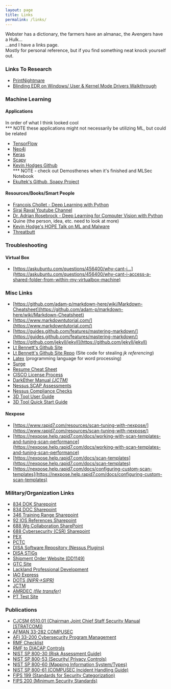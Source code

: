 ```yaml
---
layout: page
title: Links
permalink: /links/
---
```



Webster has a dictionary, the farmers have an almanac, the Avengers have a Hulk...  
...and I have a links page.  
Mostly for personal reference, but if you find something neat knock yourself out.  

### Links To Research
- [PrintNightmare](https://blog.cymulate.com/printnightmare-cve/)
- [Blinding EDR on Windows/ User & Kernel Mode Drivers Walkthrough](https://synzack.github.io/Blinding-EDR-On-Windows/)


### Machine Learning  
#### Applications  
In order of what I think looked cool  
*** NOTE these applications might not necessarily be utilizing ML, but could be related  
- [TensorFlow](https://www.tensorflow.org/)  
- [Neo4j](https://neo4j.com/)  
- [Keras](https://keras.io/)  
- [Scapy](https://scapy.net/)  
- [Kevin Hodges Github](https://github.com/khodges42/)  
*** NOTE - check out Demosthenes when it's finished and MLSec Notebook  
- [Ekultek's Github, Soapy Project](https://github.com/ekultek/soapy)  

#### Resources/Books/Smart People
- [Francois Chollet - Deep Learning with Python](https://www.amazon.com/Deep-Learning-Python-Francois-Chollet/dp/1617294438)  
- [Siraj Raval Youtube Channel](https://youtube.com/channel/UCWN3xxRKmTPmbKwht9FuE5A)  
- [Dr. Adrian Rosebrock - Deep Learning for Computer Vision with Python](https://coderprog.com/deep-learning-computer-vision-python/)  
- Quine (the person, idea, etc. need to look at more)  
- [Kevin Hodge's HOPE Talk on ML and Malware](https://www.pscp.tv/w/1vOxwVPRymbJB)  
- [Threatbutt](https://threatbutt.com)

### Troubleshooting  
#### Virtual Box  
- [https://askubuntu.com/questions/456400/why-cant-i...](https://askubuntu.com/questions/456400/why-cant-i-access-a-shared-folder-from-within-my-virtualbox-machine)  

### Misc Links  
- [https://github.com/adam-p/markdown-here/wiki/Markdown-Cheatsheet](https://github.com/adam-p/markdown-here/wiki/Markdown-Cheatsheet)  
- [https://www.markdowntutorial.com/](https://www.markdowntutorial.com/)  
- [https://guides.github.com/features/mastering-markdown/](https://guides.github.com/features/mastering-markdown/)  
- [https://github.com/jekyll/jekyll](https://github.com/jekyll/jekyll)  
- [Lt Bennett's Github Site](https://kd8bny.github.io)   
- [Lt Bennett's Github Site Repo](https://github.com/kd8bny/kd8bny.github.io) (Site code for stealing _jk referencing_)  
- [Latex](https://www.latex-project.org/) (programming language for word processing)
- [Surge](https://surge.sh/help/getting-started-with-surge)   
- [Resume Cheat Sheet](https://i.redd.it/jpeiqdfrg5cz.jpg)  
- [CISCO License Process](https://www.cisco.com/c/en/us/td/docs/routers/access/2900/hardware/installation/guide/Hardware_Installation_Guide/Software_Licenses.pdf) 
- [DarkEther Manual _(JCTM)_](https://confluence.di2e.net/display/OJCCTM/DARKETHER)  
- [Nessus SCAP Assessments](https://docs.tenable.com/other/Nessusv7SCAPAssessments.pdf)  
- [Nessus Compliance Checks](https://support.tenable.com/support-center/nessus_compliance_checks.pdf)  
- [3D Tool User Guide](http://static.tenable.com/prod_docs/3DTool_2.0_User_Guide.pdf)  
- [3D Tool Quick Start Guide](http://static.tenable.com/prod_docs/3DTool_2.0_Quick_Start.pdf)  

#### Nexpose  
- [https://www.rapid7.com/resources/scan-tuning-with-nexpose/](https://www.rapid7.com/resources/scan-tuning-with-nexpose/)  
- [https://nexpose.help.rapid7.com/docs/working-with-scan-templates-and-tuning-scan-performance](https://nexpose.help.rapid7.com/docs/working-with-scan-templates-and-tuning-scan-performance)  
- [https://nexpose.help.rapid7.com/docs/scan-templates](https://nexpose.help.rapid7.com/docs/scan-templates)  
- [https://nexpose.help.rapid7.com/docs/configuring-custom-scan-templates](https://nexpose.help.rapid7.com/docs/configuring-custom-scan-templates)  

### Military/Organization Links
- [834 DOK Sharepoint](https://cs2.eis.af.mil/sites/11977/688COG/834COS/DOK/default.aspx)  
- [834 DOC Sharepoint](https://cs2.eis.af.mil/sites/11977/688COG/834COS/DOC/default.aspx)  
- [346 Training Range Sharepoint](https://cs2.eis.af.mil/sites/11977/318iog/318oss/ost/cptportal/lists/statuses/allitems.aspx)  
- [92 IOS References Sharepoint](https://org1.eis.af.mil/sites/688iow/318IOG/92ios/DOK/default.aspx)   
- [688 Wg Collaboration SharePoint](https://intelshare.intelink.gov/sites/688cwcollaboration/cptframework/_layouts/15/start.aspx#/)  
- [688 Cybersecurity (CSR) Sharepoint](https://cs2.eis.af.mil/sites/11977/318iog/318oss/318oss_osf/cybersecurity/default.aspx)  
- [PEX](https://epex.scott.af.mil/ePEX/Login.asp)  
- [PCTC](https://pctc.cert.org/lms/) 
- [DISA Software Repository (Nessus Plugins)](https://patches.csd.disa.mil/Login/Login.aspx)  
- [DISA STIGs](https://iase.disa.mil/stigs/Pages/a-z.aspx)  
- [Shipment Order Website (DD1149)](https://trackerlite.wpafb.af.mil/dd1149/)  
- [GTC Site](https://home.cards.citidirect.com/CommercialCard/Cards.html?classic=2)  
- [Lackland Professional Development](https://cs3.eis.af.mil/sites/OO-ED-AE-15/Courses/Registration/Registration.aspx)  
- [IAO Express](https://esd.us.af.mil/ESDPortal/Default.aspx)  
- [DOTS _(NIPR->SIPR)_](https://dots.dodiis.mil/webtransfer/#/)  
- [JCTM](https://confluence.di2e.net/display/OJCCTM/Joint+Cyber+Tactics+Manual+%28JCTM%29+-+Home)  
- [AMRDEC _(file transfer)_](https://safe.amrdec.army.mil/safe/Welcome.aspx)  
- [PT Test Site](https://131.44.122.202/)  

### Publications  
- [CJCSM 6510.01 (Chairman Joint Chief Staff Security Manual [STRATCOM])](http://www.dtic.mil/cjcs_directives/cdata/unlimit/m651001.pdf)  
- [AFMAN 33-282 COMPUSEC](http://static.e-publishing.af.mil/production/1/934aw/publication/afman33-282_934awsup_i/afman33-282_934awsup_i.pdf)  
- [AFI 33-200 Cybersecurity Program Management](http://static.e-publishing.af.mil/production/1/saf_cio_a6/publication/afi33-200/afi33-200.pdf)  
- [RMF Checklist](https://rmfks.osd.mil/rmf/General/SecurityControls/Pages/ControlsExplorer.aspx)  
- [RMF to DIACAP Controls](https://rmfks.osd.mil/rmf/General/SecurityControls/Pages/Comparisonof85002and800-53.aspx)  
- [NIST SP 800-30 (Risk Assessment Guide)](http://nvlpubs.nist.gov/nistpubs/Legacy/SP/nistspecialpublication800-30r1.pdf)  
- [NIST SP 800-53 (Security/ Privacy Controls)](http://nvlpubs.nist.gov/nistpubs/SpecialPublications/NIST.SP.800-53r4.pdf)  
- [NIST SP 800-60 (Mapping Information System/Types)](http://nvlpubs.nist.gov/nistpubs/Legacy/SP/nistspecialpublication800-60v1r1.pdf)   
- [NIST SP 800-61 (COMPUSEC Incident Handling Guide)](http://nvlpubs.nist.gov/nistpubs/SpecialPublications/NIST.SP.800-61r2.pdf)  
- [FIPS 199 (Standards for Security Categorization)](http://csrc.nist.gov/publications/fips/fips199/FIPS-PUB-199-final.pdf)  
- [FIPS 200 (Minimum Security Standards)](http://csrc.nist.gov/publications/fips/fips200/FIPS-200-final-march.pdf)  
